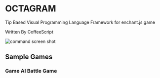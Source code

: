 OCTAGRAM
==================================================

Tip Based Visual Programming Language Framework for enchant.js game

Written By CoffeeScript

![command screen shot](http://www.ueda.info.waseda.ac.jp/~taketo/images/octagon.png)

## Sample Games
### Game AI Battle Game 
